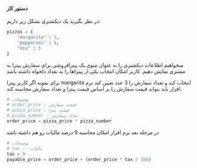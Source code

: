 #### دستور کار
در نظر بگیرید یک دیکشنری بشکل زیر داریم:

```python
pizzas = {
    "margarita" : 5,
    "pepperoni" : 6,
    "mix" : 5
}
```
میخواهیم اطلاعات دیکشنری را به عنوان منوی یک پیتزافروشی برای سفارش پیتزا به مشتری نمایش دهیم.
کاربر امکان انتخاب یکی از پیتزاها را به تعداد دلخواه داشته باشد

برای نمونه اگر کاربر پیتزا margarita انتخاب کند
و تعداد سفارش را 3 عدد تعیین کند
نرم افزار باید بتواند قیمت سفارش را بر اساس قیمت پیتزا و تعداد سفارش محاسبه کند.
```python
# توضیحات
# order_price : قیمت سفارش
# pizza_price : قیمت پیتزا
# pizza_number : تعداد سفارش 
order_price = pizza_price * pizza_number
```
در مرحله بعد نرم افزار امکان محاسبه 9 درصد مالیات رو هم داشته باشه

```python
# توضیحات
# tax :  مالیات
tax = 9
payable_price = order_price + (order_price * tax / 100)
```
